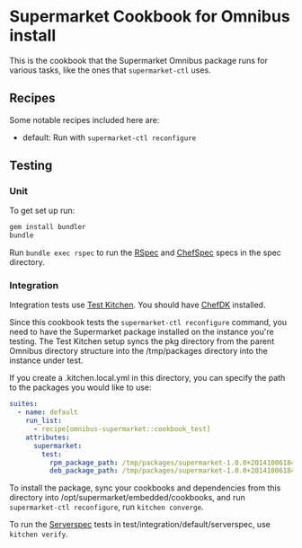 # Supermarket Cookbook for Omnibus install

This is the cookbook that the Supermarket Omnibus package runs for various
tasks, like the ones that `supermarket-ctl` uses.

## Recipes

Some notable recipes included here are:

* default: Run with `supermarket-ctl reconfigure`

## Testing

### Unit

To get set up run:

```sh
gem install bundler
bundle
```

Run `bundle exec rspec` to run the [RSpec](http://rspec.info/) and
[ChefSpec](http://sethvargo.github.io/chefspec/) specs in the spec directory.

### Integration

Integration tests use [Test Kitchen](http://kitchen.ci/). You should have
[ChefDK](https://downloads.chef.io/chef-dk/) installed.

Since this cookbook tests the `supermarket-ctl reconfigure` command, you need to
have the Supermarket package installed on the instance you're testing. The Test
Kitchen setup syncs the pkg directory from the parent Omnibus directory
structure into the /tmp/packages directory into the instance under test.

If you create a .kitchen.local.yml in this directory, you can specify the path
to the packages you would like to use:

```yaml
suites:
  - name: default
    run_list:
      - recipe[omnibus-supermarket::cookbook_test]
    attributes:
      supermarket:
        test:
          rpm_package_path: /tmp/packages/supermarket-1.0.0+20141006184237-1.x86_64.rpm
          deb_package_path: /tmp/packages/supermarket-1.0.0+20141006184237-1_amd64.deb
```

To install the package, sync your cookbooks and dependencies from this directory
into /opt/supermarket/embedded/cookbooks, and run `supermarket-ctl reconfigure`,
run `kitchen converge`.

To run the [Serverspec](http://serverspec.org/) tests in
test/integration/default/serverspec, use `kitchen verify`.
